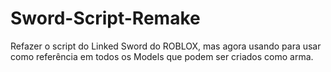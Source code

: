 # Sword-Script-Remake
Refazer o script do Linked Sword do ROBLOX, mas agora usando para usar como referência em todos os Models que podem ser criados como arma.
